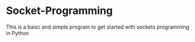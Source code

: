 # Socket-Programming
This is a baisc and simple program to get started with sockets programming in Python
